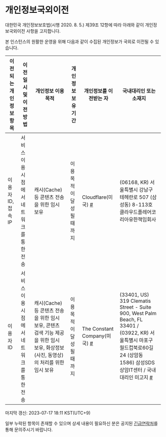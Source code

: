 # 개인정보국외이전
대한민국 개인정보보호법(시행 2020. 8. 5.) 제39조 12항에 따라 아래와 같이 개인정보국외이전 사항을 고지합니다.

본 인스턴스의 원활한 운영을 위해 다음과 같이 수집된 개인정보가 국외로 이전될 수 있습니다.

| 이전되는 개인정보 항목 | 이전일시 및 이전방법                      | 개인정보 이용 목적                                                    | 개인정보 보유 기간         | 개인정보를 이전받는 자     | 국내대리인 또는 소재지                                                                       |
|------------------------|-------------------------------------------|-----------------------------------------------------------------------|----------------------------|----------------------------|----------------------------------------------------------------------------------------------|
| 이용자 ID, 접속 IP     | 서비스 이용 시점에서 네트워크를 통한 전송 | 캐시(Cache) 등 콘텐츠 전송을 위한 임시 보유 | 이용 목적이 달성될 때 까지 | Cloudflare(미국) [#](https://www.cloudflare.com/)           | (06168, KR) 서울특별시 강남구 테헤란로 507 (삼성동) 8-113호 클라우드플레어코리아유한책임회사 |
| 이용자 ID              | 서비스 이용 시점에서 네트워크를 통한 전송 | 캐시(Cache) 등 콘텐츠 전송을 위한 임시 보유, 콘텐츠 검색 기능 제공을 위한 임시 보유, 화상정보(사진, 동영상)의 처리를 위한 임시 보유          | 이용 목적이 달성될 때 까지 | The Constant Company(미국) [#](https://vultr.com/) | (33401, US) 319 Clematis Street - Suite 900, West Palm Beach, FL 33401 / (03922, KR) 서울특별시 마포구 월드컵북로60길 24 (상암동 1586) 삼성SDS 상암IT센터 / 국내대리인 미고지 [#](https://www.peeringdb.com/asn/20473)                  |

마지막 갱신: 2023-07-17 18:11 KST(UTC+9)

일부 누락된 항목이 존재할 수 있으며 상세 내용이 필요하신 분은 공지된 [긴급연락처](site_terms.md)를 통해 문의주시기 바랍니다.
